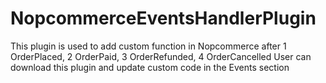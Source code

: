 # NopcommerceEventsHandlerPlugin
This plugin is used to add custom function in Nopcommerce after
  1 OrderPlaced, 
  2 OrderPaid, 
  3 OrderRefunded, 
  4 OrderCancelled
User can download this plugin and update custom code in the Events section 
